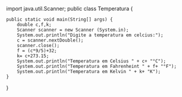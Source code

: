 import java.util.Scanner;
public class Temperatura {
    
    public static void main(String[] args) {
        double c,f,k;
        Scanner scanner = new Scanner (System.in);
        System.out.println("Digite a temperatura em celcius:");
        c = scanner.nextDouble();
        scanner.close();
        f = (c*9/5)+32;
        k= c+273.15;
        System.out.println("Temperatura em Celsius " + c+ "°C");
        System.out.println("Temperatura em Fahrenheint " + f+ "°F");
        System.out.println("Temperatura em Kelvin " + k+ "K");
    }
    
}
